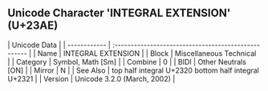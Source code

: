 ## Unicode Character 'INTEGRAL EXTENSION' (U+23AE)

| Unicode Data |
| ------------ | :--------------------------------------------------- |
| Name         | INTEGRAL EXTENSION                                   |
| Block        | Miscellaneous Technical                              |
| Category     | Symbol, Math [Sm]                                    |
| Combine      | 0                                                    |
| BIDI         | Other Neutrals [ON]                                  |
| Mirror       | N                                                    |
| See Also     | top half integral U+2320 bottom half integral U+2321 |
| Version |	Unicode 3.2.0 (March, 2002) |